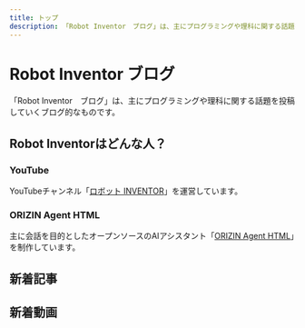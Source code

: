```yaml
---
title: トップ
description: 「Robot Inventor　ブログ」は、主にプログラミングや理科に関する話題を投稿していくブログ的なものです。
---
```


# Robot Inventor ブログ

「Robot Inventor　ブログ」は、主にプログラミングや理科に関する話題を投稿していくブログ的なものです。

## Robot Inventorはどんな人？

### YouTube

YouTubeチャンネル「[ロボット INVENTOR](https://www.youtube.com/channel/UCJFnl1HIx-atCMWnDcKBrfw)」を運営しています。

### ORIZIN Agent HTML

主に会話を目的としたオープンソースのAIアシスタント「[ORIZIN Agent HTML](https://robot-inventor.github.io/ORIZIN-Agent-HTML/)」を制作しています。

## 新着記事

<article-card thumbnail="/article/2022/06/27/power-saving-with-dark-mode/thumbnail.png"
            link="/article/2022/06/27/power-saving-with-dark-mode/"
            article-title="ダークモードは電池持ちに影響しないときがある"
            description="ダークモードには節電効果があり、電池持ちがよくなるという説明をよく見かけます。しかし、実際にダークモードには消費電力を減らす効果があるのでしょうか。"></article-card>

## 新着動画

<yt-video video-id="nNSLBkmXYlI"></yt-video>

